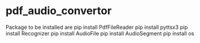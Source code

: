 # pdf_audio_convertor

Package to be installed are
pip install PdfFileReader
pip install pyttsx3
pip install Recognizer
pip install AudioFile
pip install AudioSegment
pip install os

